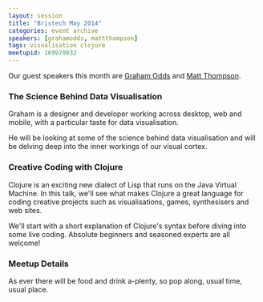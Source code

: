 ```yaml
---
layout: session
title: "Bristech May 2014"
categories: event archive
speakers: [grahamodds, mattthompson]
tags: visualisation clojure
meetupid: 169970032
---
```


Our guest speakers this month are <a href="{% post_url 2000-01-01-graham-odds %}">Graham Odds</a> and <a href="{% post_url 2000-01-01-matt-thompson %}">Matt Thompson</a>.

### The Science Behind Data Visualisation

Graham is a designer and developer working across desktop, web and mobile, with a particular taste for data visualisation.

He will be looking at some of the science behind data visualisation and will be delving deep into the inner workings of our visual cortex.

### Creative Coding with Clojure

Clojure is an exciting new dialect of Lisp that runs on the Java Virtual Machine. In this talk, we'll see what makes Clojure a great language for coding creative projects such as visualisations, games, synthesisers and web sites.

We'll start with a short explanation of Clojure's syntax before diving into some live coding. Absolute beginners and seasoned experts are all welcome!

### Meetup Details

As ever there will be food and drink a-plenty, so pop along, usual time, usual place.
